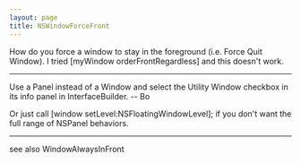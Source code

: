 ```yaml
---
layout: page
title: NSWindowForceFront
---
```


How do you force a window to stay in the foreground (i.e. Force Quit Window). I tried   [myWindow orderFrontRegardless] and this doesn't work.

----

Use a Panel instead of a Window and select the Utility Window checkbox in its info panel in InterfaceBuilder. -- Bo

Or just call [window setLevel:NSFloatingWindowLevel]; if you don't want the full range of NSPanel behaviors.

----

see also WindowAlwaysInFront

